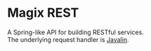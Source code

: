 # Magix REST

A Spring-like API for building RESTful services.\
The underlying request handler is [Javalin](https://javalin.io/).
